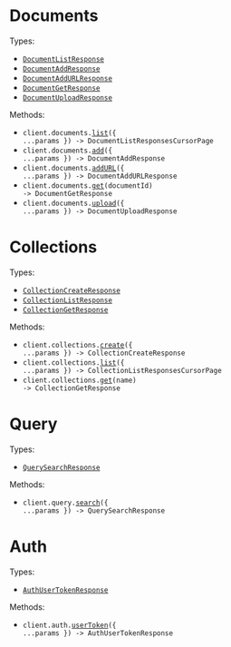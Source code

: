 # Documents

Types:

- <code><a href="./src/resources/documents.ts">DocumentListResponse</a></code>
- <code><a href="./src/resources/documents.ts">DocumentAddResponse</a></code>
- <code><a href="./src/resources/documents.ts">DocumentAddURLResponse</a></code>
- <code><a href="./src/resources/documents.ts">DocumentGetResponse</a></code>
- <code><a href="./src/resources/documents.ts">DocumentUploadResponse</a></code>

Methods:

- <code title="get /documents/list">client.documents.<a href="./src/resources/documents.ts">list</a>({ ...params }) -> DocumentListResponsesCursorPage</code>
- <code title="post /documents/add">client.documents.<a href="./src/resources/documents.ts">add</a>({ ...params }) -> DocumentAddResponse</code>
- <code title="post /documents/scrape">client.documents.<a href="./src/resources/documents.ts">addURL</a>({ ...params }) -> DocumentAddURLResponse</code>
- <code title="get /documents/get/{document_id}">client.documents.<a href="./src/resources/documents.ts">get</a>(documentId) -> DocumentGetResponse</code>
- <code title="post /documents/upload">client.documents.<a href="./src/resources/documents.ts">upload</a>({ ...params }) -> DocumentUploadResponse</code>

# Collections

Types:

- <code><a href="./src/resources/collections.ts">CollectionCreateResponse</a></code>
- <code><a href="./src/resources/collections.ts">CollectionListResponse</a></code>
- <code><a href="./src/resources/collections.ts">CollectionGetResponse</a></code>

Methods:

- <code title="post /collections/add">client.collections.<a href="./src/resources/collections.ts">create</a>({ ...params }) -> CollectionCreateResponse</code>
- <code title="get /collections/list">client.collections.<a href="./src/resources/collections.ts">list</a>({ ...params }) -> CollectionListResponsesCursorPage</code>
- <code title="get /collections/get/{name}">client.collections.<a href="./src/resources/collections.ts">get</a>(name) -> CollectionGetResponse</code>

# Query

Types:

- <code><a href="./src/resources/query.ts">QuerySearchResponse</a></code>

Methods:

- <code title="post /query">client.query.<a href="./src/resources/query.ts">search</a>({ ...params }) -> QuerySearchResponse</code>

# Auth

Types:

- <code><a href="./src/resources/auth.ts">AuthUserTokenResponse</a></code>

Methods:

- <code title="post /auth/user_token">client.auth.<a href="./src/resources/auth.ts">userToken</a>({ ...params }) -> AuthUserTokenResponse</code>
